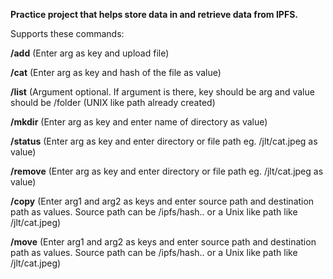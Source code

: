 <b>Practice project that helps store data in and retrieve data from IPFS.</b>

Supports these commands:

<b>/add</b> (Enter arg as key and upload file) 

<b>/cat</b> (Enter arg as key and hash of the file as value)

<b>/list</b> (Argument optional. If argument is there, key should be arg and value should be /folder (UNIX like path already    created)

<b>/mkdir</b> (Enter arg as key and enter name of directory as value)

<b>/status</b> (Enter arg as key and enter directory or file path eg. /jlt/cat.jpeg as value)

<b>/remove</b>  (Enter arg as key and enter directory or file path eg. /jlt/cat.jpeg as value)

<b>/copy</b>  (Enter arg1 and arg2 as keys and enter source path and destination path as values. Source path can be /ipfs/hash.. or a Unix like path like /jlt/cat.jpeg)

<b>/move</b>  (Enter arg1 and arg2 as keys and enter source path and destination path as values. Source path can be /ipfs/hash.. or a Unix like path like /jlt/cat.jpeg)
